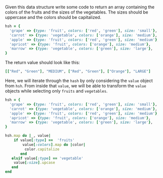 Given this data structure write some code to return an array containing  the colors of the fruits and the sizes of the vegetables. The sizes  should be uppercase and the colors should be capitalized.



```ruby
hsh = {
  'grape' => {type: 'fruit', colors: ['red', 'green'], size: 'small'},
  'carrot' => {type: 'vegetable', colors: ['orange'], size: 'medium'},
  'apple' => {type: 'fruit', colors: ['red', 'green'], size: 'medium'},
  'apricot' => {type: 'fruit', colors: ['orange'], size: 'medium'},
  'marrow' => {type: 'vegetable', colors: ['green'], size: 'large'},
}
```

The return value should look like this:

```ruby
[["Red", "Green"], "MEDIUM", ["Red", "Green"], ["Orange"], "LARGE"]
```

Here, we will iterate through the `hash` by only considering the `value` object from `hsh`. From inside that `value`, we will be able to transform the `value` objects while selecting only `fruits` and `vegetables`. 

```ruby
hsh = {
  'grape' => {type: 'fruit', colors: ['red', 'green'], size: 'small'},
  'carrot' => {type: 'vegetable', colors: ['orange'], size: 'medium'},
  'apple' => {type: 'fruit', colors: ['red', 'green'], size: 'medium'},
  'apricot' => {type: 'fruit', colors: ['orange'], size: 'medium'},
  'marrow' => {type: 'vegetable', colors: ['green'], size: 'large'},
}

hsh.map do |_, value|
    if value[:type] ==  'fruits'
        value[:colors].map do |color|
         color.capitalize
       end
   elsif value[:type] == 'vegetable'
    value[:size].upcase
   end
end
```

